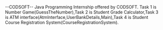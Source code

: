 --CODSOFT--
Java Programming Internship offered by CODSOFT.
Task 1 is Number Game(GuessTheNumber),Task 2 is Student Grade Calculator,Task 3 is ATM interface(AtmInterface,UserBankDetails,Main),Task 4 is Student Course Registration System(CourseRegistrationSystem).
